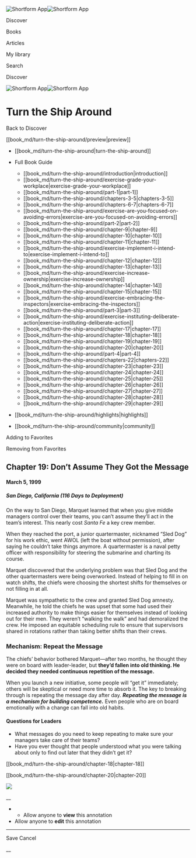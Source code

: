 ![Shortform App](/img/logo.36a2399e.svg)![Shortform App](/img/logo-dark.70c1b072.svg)

Discover

Books

Articles

My library

Search

Discover

![Shortform App](/img/logo.36a2399e.svg)![Shortform App](/img/logo-dark.70c1b072.svg)

# Turn the Ship Around

Back to Discover

[[book_md/turn-the-ship-around/preview|preview]]

  * [[book_md/turn-the-ship-around|turn-the-ship-around]]
  * Full Book Guide

    * [[book_md/turn-the-ship-around/introduction|introduction]]
    * [[book_md/turn-the-ship-around/exercise-grade-your-workplace|exercise-grade-your-workplace]]
    * [[book_md/turn-the-ship-around/part-1|part-1]]
    * [[book_md/turn-the-ship-around/chapters-3-5|chapters-3-5]]
    * [[book_md/turn-the-ship-around/chapters-6-7|chapters-6-7]]
    * [[book_md/turn-the-ship-around/exercise-are-you-focused-on-avoiding-errors|exercise-are-you-focused-on-avoiding-errors]]
    * [[book_md/turn-the-ship-around/part-2|part-2]]
    * [[book_md/turn-the-ship-around/chapter-9|chapter-9]]
    * [[book_md/turn-the-ship-around/chapter-10|chapter-10]]
    * [[book_md/turn-the-ship-around/chapter-11|chapter-11]]
    * [[book_md/turn-the-ship-around/exercise-implement-i-intend-to|exercise-implement-i-intend-to]]
    * [[book_md/turn-the-ship-around/chapter-12|chapter-12]]
    * [[book_md/turn-the-ship-around/chapter-13|chapter-13]]
    * [[book_md/turn-the-ship-around/exercise-increase-ownership|exercise-increase-ownership]]
    * [[book_md/turn-the-ship-around/chapter-14|chapter-14]]
    * [[book_md/turn-the-ship-around/chapter-15|chapter-15]]
    * [[book_md/turn-the-ship-around/exercise-embracing-the-inspectors|exercise-embracing-the-inspectors]]
    * [[book_md/turn-the-ship-around/part-3|part-3]]
    * [[book_md/turn-the-ship-around/exercise-instituting-deliberate-action|exercise-instituting-deliberate-action]]
    * [[book_md/turn-the-ship-around/chapter-17|chapter-17]]
    * [[book_md/turn-the-ship-around/chapter-18|chapter-18]]
    * [[book_md/turn-the-ship-around/chapter-19|chapter-19]]
    * [[book_md/turn-the-ship-around/chapter-20|chapter-20]]
    * [[book_md/turn-the-ship-around/part-4|part-4]]
    * [[book_md/turn-the-ship-around/chapters-22|chapters-22]]
    * [[book_md/turn-the-ship-around/chapter-23|chapter-23]]
    * [[book_md/turn-the-ship-around/chapter-24|chapter-24]]
    * [[book_md/turn-the-ship-around/chapter-25|chapter-25]]
    * [[book_md/turn-the-ship-around/chapter-26|chapter-26]]
    * [[book_md/turn-the-ship-around/chapter-27|chapter-27]]
    * [[book_md/turn-the-ship-around/chapter-28|chapter-28]]
    * [[book_md/turn-the-ship-around/chapter-29|chapter-29]]
  * [[book_md/turn-the-ship-around/highlights|highlights]]
  * [[book_md/turn-the-ship-around/community|community]]



Adding to Favorites 

Removing from Favorites 

## Chapter 19: Don’t Assume They Got the Message

#### March 5, 1999

##### San Diego, California (116 Days to Deployment)

On the way to San Diego, Marquet learned that when you give middle managers control over their teams, you can’t assume they’ll act in the team’s interest. This nearly cost _Santa Fe_ a key crew member.

When they reached the port, a junior quartermaster, nicknamed “Sled Dog” for his work ethic, went AWOL (left the boat without permission), after saying he couldn’t take things anymore. A quartermaster is a naval petty officer with responsibility for steering the submarine and charting its course.

Marquet discovered that the underlying problem was that Sled Dog and the other quartermasters were being overworked. Instead of helping to fill in on watch shifts, the chiefs were choosing the shortest shifts for themselves or not filling in at all.

Marquet was sympathetic to the crew and granted Sled Dog amnesty. Meanwhile, he told the chiefs he was upset that some had used their increased authority to make things easier for themselves instead of looking out for their men. They weren’t “walking the walk” and had demoralized the crew. He imposed an equitable scheduling rule to ensure that supervisors shared in rotations rather than taking better shifts than their crews.

### Mechanism: Repeat the Message

The chiefs’ behavior bothered Marquet—after two months, he thought they were on board with leader-leader, but **they’d fallen into old thinking. He decided they needed continuous repetition of the message.**

When you launch a new initiative, some people will “get it” immediately; others will be skeptical or need more time to absorb it. The key to breaking through is repeating the message day after day. **_Repeating the message is a mechanism for building competence._** Even people who are on board emotionally with a change can fall into old habits.

#### Questions for Leaders

  * What messages do you need to keep repeating to make sure your managers take care of their teams?
  * Have you ever thought that people understood what you were talking about only to find out later that they didn’t get it? 



[[book_md/turn-the-ship-around/chapter-18|chapter-18]]

[[book_md/turn-the-ship-around/chapter-20|chapter-20]]

![](https://bat.bing.com/action/0?ti=56018282&Ver=2&mid=878ae43d-5892-4319-82f2-8a42ab8bec85&sid=72e6e650642c11eeb2dd2161d176fe8d&vid=72e70890642c11eeb72d79fe7b6df2c6&vids=0&msclkid=N&pi=0&lg=en-US&sw=800&sh=600&sc=24&nwd=1&tl=Shortform%20%7C%20Book&p=https%3A%2F%2Fwww.shortform.com%2Fapp%2Fbook%2Fturn-the-ship-around%2Fchapter-19&r=&lt=1034&evt=pageLoad&sv=1&rn=855445)

__

  *   * Allow anyone to **view** this annotation
  * Allow anyone to **edit** this annotation



* * *

Save Cancel

__



